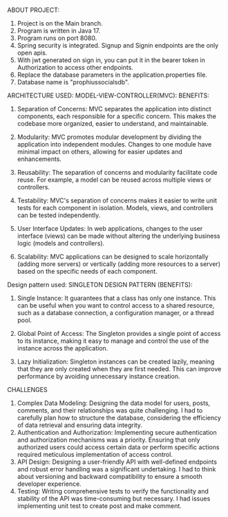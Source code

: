 
ABOUT PROJECT:
1. Project is on the Main branch.
2. Program is written in Java 17.
3. Program runs on port 8080.
4. Spring security is integrated. Signup and Signin endpoints are the only open apis.
5. With jwt generated on sign in, you can put it in the bearer token in Authorization to access other endpoints.
6. Replace the database parameters in the application.properties file.
7. Database name is "prophiussocialsdb".


ARCHITECTURE USED:
MODEL-VIEW-CONTROLLER(MVC):
BENEFITS:
1. Separation of Concerns: MVC separates the application into distinct components,
each responsible for a specific concern. This makes the codebase more organized, 
easier to understand, and maintainable.

2. Modularity: MVC promotes modular development by dividing the application into 
independent modules. Changes to one module have minimal impact on others, 
allowing for easier updates and enhancements.

3. Reusability: The separation of concerns and modularity facilitate code reuse. 
For example, a model can be reused across multiple views or controllers.

4.  Testability: MVC's separation of concerns makes it easier to write unit 
tests for each component in isolation. Models, views, and controllers can be tested 
independently.

5. User Interface Updates: In web applications, changes to the user interface 
(views) can be made without altering the underlying business logic (models and 
controllers).

6. Scalability: MVC applications can be designed to scale horizontally (adding 
more servers) or vertically (adding more resources to a server) based on the 
specific needs of each component.


Design pattern used:
SINGLETON DESIGN PATTERN (BENEFITS):
1. Single Instance: It guarantees that a class has only one instance. This can be 
useful when you want to control access to a shared resource, such as a database 
connection, a configuration manager, or a thread pool.

2. Global Point of Access: The Singleton provides a single point of access to 
its instance, making it easy to manage and control the use of the instance across 
the application.

3. Lazy Initialization: Singleton instances can be created lazily, 
meaning that they are only created when they are first needed. This can improve 
performance by avoiding unnecessary instance creation.


CHALLENGES
1. Complex Data Modeling: Designing the data model for users, posts, comments, 
and their relationships was quite challenging. I had to carefully plan how to 
structure the database, considering the efficiency of data retrieval and ensuring data integrity.
2. Authentication and Authorization: Implementing secure authentication and authorization 
mechanisms was a priority. Ensuring that only authorized users could access certain data 
or perform specific actions required meticulous implementation of access control.
3. API Design: Designing a user-friendly API with well-defined endpoints and robust error 
handling was a significant undertaking. I had to think about versioning and backward compatibility 
to ensure a smooth developer experience.
4. Testing: Writing comprehensive tests to verify the functionality and stability of the API was 
time-consuming but necessary. I had issues implementing unit test to create post and make comment.
